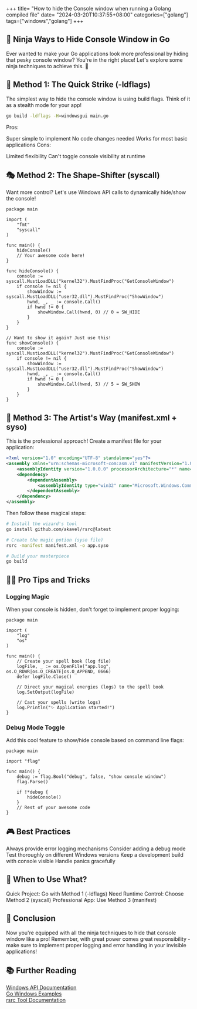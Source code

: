 +++
title= "How to hide the Console window when running a Golang compiled file"
date= "2024-03-20T10:37:55+08:00"
categories=["golang"] 
tags=["windows","golang"] 
+++

## 🎯 Ninja Ways to Hide Console Window in Go

Ever wanted to make your Go applications look more professional by hiding that pesky console window? You're in the right place! Let's explore some ninja techniques to achieve this. 🥷

## 🚀 Method 1: The Quick Strike (-ldflags)

The simplest way to hide the console window is using build flags. Think of it as a stealth mode for your app!

```bash
go build -ldflags -H=windowsgui main.go
```
Pros:

Super simple to implement
No code changes needed
Works for most basic applications
Cons:

Limited flexibility
Can't toggle console visibility at runtime
## 🎭 Method 2: The Shape-Shifter (syscall)
Want more control? Let's use Windows API calls to dynamically hide/show the console!

``` golang
package main

import (
    "fmt"
    "syscall"
)

func main() {
    hideConsole()
    // Your awesome code here!
}

func hideConsole() {
    console := syscall.MustLoadDLL("kernel32").MustFindProc("GetConsoleWindow")
    if console != nil {
        showWindow := syscall.MustLoadDLL("user32.dll").MustFindProc("ShowWindow")
        hwnd, _, _ := console.Call()
        if hwnd != 0 {
            showWindow.Call(hwnd, 0) // 0 = SW_HIDE
        }
    }
}

// Want to show it again? Just use this!
func showConsole() {
    console := syscall.MustLoadDLL("kernel32").MustFindProc("GetConsoleWindow")
    if console != nil {
        showWindow := syscall.MustLoadDLL("user32.dll").MustFindProc("ShowWindow")
        hwnd, _, _ := console.Call()
        if hwnd != 0 {
            showWindow.Call(hwnd, 5) // 5 = SW_SHOW
        }
    }
}
```
## 🎨 Method 3: The Artist's Way (manifest.xml + syso)
This is the professional approach! Create a manifest file for your application:

```xml
<?xml version="1.0" encoding="UTF-8" standalone="yes"?>
<assembly xmlns="urn:schemas-microsoft-com:asm.v1" manifestVersion="1.0">
    <assemblyIdentity version="1.0.0.0" processorArchitecture="*" name="YourCoolApp" type="win32"/>
    <dependency>
        <dependentAssembly>
            <assemblyIdentity type="win32" name="Microsoft.Windows.Common-Controls" version="6.0.0.0" processorArchitecture="*" publicKeyToken="6595b64144ccf1df" language="*"/>
        </dependentAssembly>
    </dependency>
</assembly>
```
Then follow these magical steps:

``` bash
# Install the wizard's tool
go install github.com/akavel/rsrc@latest

# Create the magic potion (syso file)
rsrc -manifest manifest.xml -o app.syso

# Build your masterpiece
go build
```
## 🧙‍♂️ Pro Tips and Tricks
### Logging Magic
When your console is hidden, don't forget to implement proper logging:
``` golang
package main

import (
    "log"
    "os"
)

func main() {
    // Create your spell book (log file)
    logFile, _ := os.OpenFile("app.log", os.O_RDWR|os.O_CREATE|os.O_APPEND, 0666)
    defer logFile.Close()
    
    // Direct your magical energies (logs) to the spell book
    log.SetOutput(logFile)
    
    // Cast your spells (write logs)
    log.Println("✨ Application started!")
}
```
### Debug Mode Toggle
Add this cool feature to show/hide console based on command line flags:
``` golang
package main

import "flag"

func main() {
    debug := flag.Bool("debug", false, "show console window")
    flag.Parse()
    
    if !*debug {
        hideConsole()
    }
    // Rest of your awesome code
}
```
## 🎮 Best Practices
Always provide error logging mechanisms
Consider adding a debug mode
Test thoroughly on different Windows versions
Keep a development build with console visible
Handle panics gracefully
## 🌟 When to Use What?
Quick Project: Go with Method 1 (-ldflags)
Need Runtime Control: Choose Method 2 (syscall)
Professional App: Use Method 3 (manifest)
## 🎉 Conclusion
Now you're equipped with all the ninja techniques to hide that console window like a pro! Remember, with great power comes great responsibility - make sure to implement proper logging and error handling in your invisible applications!

## 📚 Further Reading
[Windows API Documentation](https://learn.microsoft.com/en-us/windows/win32/api/)  
[Go Windows Examples](https://github.com/golang/go/wiki/WindowsDLLs)  
[rsrc Tool Documentation](https://github.com/akavel/rsrc)  

